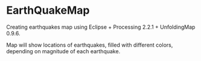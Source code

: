 # EarthQuakeMap
Creating  earthquakes map using Eclipse +  Processing 2.2.1 + UnfoldingMap 0.9.6.

Map will show locations of earthquakes, filled with different colors, depending on magnitude of each earthquake.
